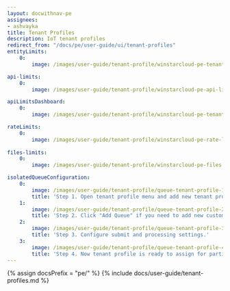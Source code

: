 ```yaml
---
layout: docwithnav-pe
assignees:
- ashvayka
title: Tenant Profiles
description: IoT tenant profiles
redirect_from: "/docs/pe/user-guide/ui/tenant-profiles"
entityLimits:
    0:
        image: /images/user-guide/tenant-profile/winstarcloud-pe-tenant-profiles-entity-limits.png  

api-limits:
    0:
        image: /images/user-guide/tenant-profile/winstarcloud-pe-api-limits.png

apiLimitsDashboard:
    0:
        image: /images/user-guide/tenant-profile/winstarcloud-pe-tenant-profiles-api-limits-dashboard.png  

rateLimits:
    0:
        image: /images/user-guide/tenant-profile/winstarcloud-pe-rate-limits.png
        
files-limits:
    0:
        image: /images/user-guide/tenant-profile/winstarcloud-pe-files.png

isolatedQueueConfiguration:
    0:
        image: /images/user-guide/tenant-profile/queue-tenant-profile-1-pe.png
        title: 'Step 1. Open tenant profile menu and add new tenant profile. Click "isolated WinstarCloud RuleEngine" box, Main queue added by default and can not be renamed or deleted.'
    1:
        image: /images/user-guide/tenant-profile/queue-tenant-profile-2-pe.png
        title: 'Step 2. Click "Add Queue" if you need to add new custom queue.'
    2:
        image: /images/user-guide/tenant-profile/queue-tenant-profile-3-pe.png
        title: 'Step 3. Configure submit and processing settings.'
    3:
        image: /images/user-guide/tenant-profile/queue-tenant-profile-4-pe.png
        title: 'Step 4. Now tenant profile is ready to assign for particular tenants.'
---
```


{% assign docsPrefix = "pe/" %}
{% include docs/user-guide/tenant-profiles.md %}
